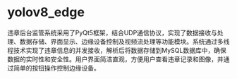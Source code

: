 # yolov8_edge
 违章后台监管系统采用了PyQt5框架，结合UDP通信协议，实现了数据接收与处理、数据存储、界面显示、边缘设备控制及视频流处理等功能模块。系统通过多线程技术实现了违章信息的并发接收，解析后将数据存储到MySQL数据库中，确保数据的实时性和安全性。用户界面简洁直观，方便用户查看违章记录和图像，并通过简单的按钮操作控制边缘设备。
